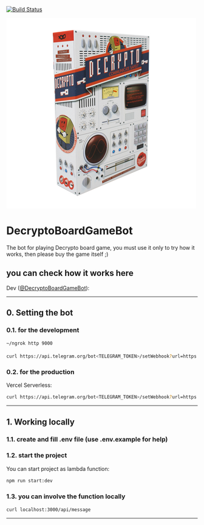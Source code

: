 [![Build Status](https://travis-ci.org/zinovik/decrypto-board-game-bot.svg?branch=master)](https://travis-ci.org/zinovik/decrypto-board-game-bot)

![logo](./avatar/decrypto-board-game-bot.jpg)

# DecryptoBoardGameBot

The bot for playing Decrypto board game, you must use it only to try how it works, then please buy the game itself ;)

## you can check how it works here

Dev ([@DecryptoBoardGameBot](https://t.me/decryptoboardgamebot)):

---

## 0. Setting the bot

### 0.1. for the development

```bash
~/ngrok http 9000

curl https://api.telegram.org/bot<TELEGRAM_TOKEN>/setWebhook?url=https://<NGROK ID>.ngrok.io/message?token=<TOKEN>
```

### 0.2. for the production

Vercel Serverless:

```bash
curl https://api.telegram.org/bot<TELEGRAM_TOKEN>/setWebhook?url=https://decrypto-board-game-bot-git-vercel.zinovik.vercel.app/api/message?token=<TOKEN>
```

---

## 1. Working locally

### 1.1. create and fill .env file (use .env.example for help)

### 1.2. start the project

You can start project as lambda function:

```bash
npm run start:dev
```

### 1.3. you can involve the function locally

```bash
curl localhost:3000/api/message
```

---
